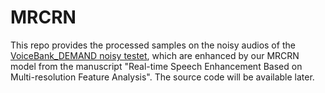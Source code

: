 # MRCRN
This repo provides the processed samples on the noisy audios of the [VoiceBank_DEMAND noisy testet](https://datashare.ed.ac.uk/handle/10283/2791), which are enhanced by our MRCRN model from the manuscript "Real-time Speech Enhancement Based on Multi-resolution Feature Analysis". The source code will be available later.